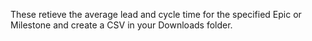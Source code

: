 These retieve the average lead and cycle time for the specified Epic or Milestone and create a CSV in your Downloads folder.